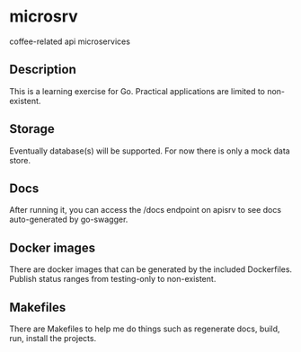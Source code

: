 # microsrv

coffee-related api microservices


## Description

This is a learning exercise for Go. Practical applications are limited to non-existent.

## Storage

Eventually database(s) will be supported. For now there is only a mock data store.

## Docs

After running it, you can access the /docs endpoint on apisrv to see docs auto-generated by go-swagger.

## Docker images

There are docker images that can be generated by the included Dockerfiles. Publish status ranges from testing-only to non-existent.

## Makefiles

There are Makefiles to help me do things such as regenerate docs, build, run, install the projects.
